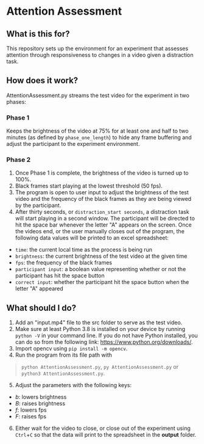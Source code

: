 # Attention Assessment
## What is this for?
This repository sets up the environment for an experiment that assesses attention through responsiveness to changes in a video given a distraction task.

## How does it work?
AttentionAssessment.py streams the test video for the experiment in two phases:
### Phase 1
Keeps the brightness of the video at 75% for at least one and half to two minutes (as defined by `phase_one_length`) to hide any frame buffering and adjust the participant to the experiment environment.

### Phase 2
1. Once Phase 1 is complete, the brightness of the video is turned up to 100%.
2. Black frames start playing at the lowest threshold (50 fps). 
3. The program is open to user input to adjust the brightness of the test video and the frequency of the black frames as they are being viewed by the participant.
4. After thirty seconds, or `distraction_start seconds`, a distraction task will start playing in a second window. The participant will be directed to hit the space bar whenever the letter "A" appears on the screen.
Once the videos end, or the user manually closes out of the program, the following data values will be printed to an excel spreadsheet:
- `time`: the current local time as the process is being run
- `brightness`: the current brightness of the test video at the given time
- `fps`: the frequency of the black frames
- `participant input`: a boolean value representing whether or not the participant has hit the space button
- `correct input`: whether the participant hit the space button when the letter "A" appeared

## What should I do?
1.  Add an "input.mp4" file to the src folder to serve as the test video.
2.  Make sure at least Python 3.8 is installed on your device by running ```python -V``` in your command line. If you do not have Python installed, you can do so from the following link: https://www.python.org/downloads/.
3.  Import opencv using `pip install -m opencv`. 
4.  Run the program from its file path with
>  `python AttentionAssessment.py`, `py AttentionAssessment.py` or `python3 AttentionAssessment.py`.
5.  Adjust the parameters with the following keys:
- *b*: lowers brightness
- *B*: raises brightness
- *f*: lowers fps
- *F*: raises fps
6. Either wait for the video to close, or close out of the experiment using `Ctrl`+`C` so that the data will print to the spreadsheet in the **output** folder.

